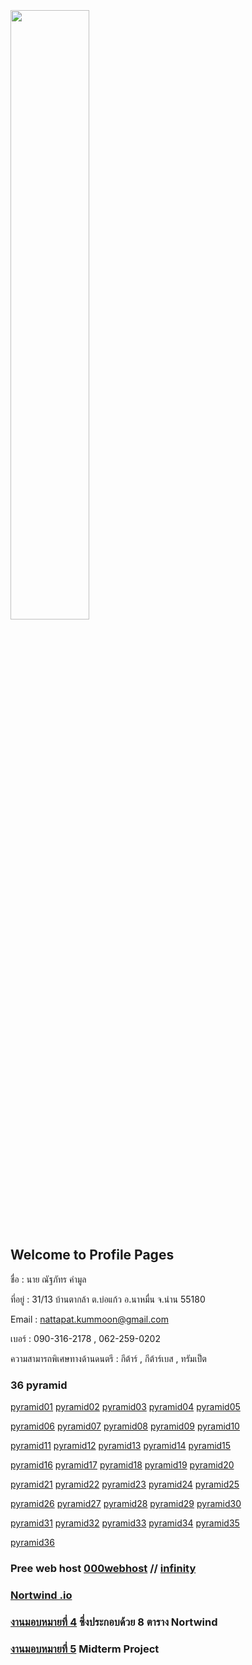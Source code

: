 

<html>
<meta name="viewport" content="width=device-width, initial-scale=1">
<link rel="stylesheet" href="https://www.w3schools.com/w3css/4/w3.css">
<body>
    <div class="w3-container">
        <br /> <br /> <br /> 
  <img src="n01.jpg" class="w3-round-xxlarge" w3-center style="width:50%">
</div>
</body>
</html>


## Welcome to Profile Pages

ชื่อ : นาย ณัฐภัทร คำมูล 

ที่อยู่ : 31/13 บ้านตากล้า ต.บ่อแก้ว อ.นาหมื่น จ.น่าน 55180

Email : nattapat.kummoon@gmail.com

เบอร์ : 090-316-2178 , 062-259-0202

ความสามารถพิเศษทางด้านดนตรี : กีต้าร์ , กีต้าร์เบส , ทรัมเป็ต

### 36 pyramid
<a href="https://github.com/nattapat006/CPSC331_621_HW6/blob/master/non_1.php" class="button">pyramid01</a>
<a href="https://github.com/nattapat006/CPSC331_621_HW6/blob/master/non_2.php" class="button">pyramid02</a>
<a href="https://github.com/nattapat006/CPSC331_621_HW6/blob/master/non_3.php" class="button">pyramid03</a>
<a href="https://github.com/nattapat006/CPSC331_621_HW6/blob/master/non_4.php" class="button">pyramid04</a>
<a href="https://github.com/nattapat006/CPSC331_621_HW6/blob/master/non_5.php" class="button">pyramid05</a>

<a href="https://github.com/nattapat006/CPSC331_621_HW6/blob/master/non_6.php" class="button">pyramid06</a>
<a href="https://github.com/nattapat006/CPSC331_621_HW6/blob/master/non_7.php" class="button">pyramid07</a>
<a href="https://github.com/nattapat006/CPSC331_621_HW6/blob/master/non_8.php" class="button">pyramid08</a>
<a href="https://github.com/nattapat006/CPSC331_621_HW6/blob/master/non_9.php" class="button">pyramid09</a>
<a href="https://github.com/nattapat006/CPSC331_621_HW6/blob/master/non_10.php" class="button">pyramid10</a>

<a href="https://github.com/nattapat006/CPSC331_621_HW6/blob/master/non_11.php" class="button">pyramid11</a>
<a href="https://github.com/nattapat006/CPSC331_621_HW6/blob/master/non_12.php" class="button">pyramid12</a>
<a href="https://github.com/nattapat006/CPSC331_621_HW6/blob/master/non_13.php" class="button">pyramid13</a>
<a href="https://github.com/nattapat006/CPSC331_621_HW6/blob/master/non_14.php" class="button">pyramid14</a>
<a href="https://github.com/nattapat006/CPSC331_621_HW6/blob/master/non_15.php" class="button">pyramid15</a>

<a href="https://github.com/nattapat006/CPSC331_621_HW6/blob/master/non_16.php" class="button">pyramid16</a>
<a href="https://github.com/nattapat006/CPSC331_621_HW6/blob/master/non_17.php" class="button">pyramid17</a>
<a href="https://github.com/nattapat006/CPSC331_621_HW6/blob/master/non_18.php" class="button">pyramid18</a>
<a href="https://github.com/nattapat006/CPSC331_621_HW6/blob/master/non_19.php" class="button">pyramid19</a>
<a href="https://github.com/nattapat006/CPSC331_621_HW6/blob/master/non_20.php" class="button">pyramid20</a>

<a href="https://github.com/nattapat006/CPSC331_621_HW6/blob/master/non_21.php" class="button">pyramid21</a>
<a href="https://github.com/nattapat006/CPSC331_621_HW6/blob/master/non_22.php" class="button">pyramid22</a>
<a href="https://github.com/nattapat006/CPSC331_621_HW6/blob/master/non_23.php" class="button">pyramid23</a>
<a href="https://github.com/nattapat006/CPSC331_621_HW6/blob/master/non_24.php" class="button">pyramid24</a>
<a href="https://github.com/nattapat006/CPSC331_621_HW6/blob/master/non_25.php" class="button">pyramid25</a>

<a href="https://github.com/nattapat006/CPSC331_621_HW6/blob/master/non_26.php" class="button">pyramid26</a>
<a href="https://github.com/nattapat006/CPSC331_621_HW6/blob/master/non_27.php" class="button">pyramid27</a>
<a href="https://github.com/nattapat006/CPSC331_621_HW6/blob/master/non_28.php" class="button">pyramid28</a>
<a href="https://github.com/nattapat006/CPSC331_621_HW6/blob/master/non_29.php" class="button">pyramid29</a>
<a href="https://github.com/nattapat006/CPSC331_621_HW6/blob/master/non_30.php" class="button">pyramid30</a>

<a href="https://github.com/nattapat006/CPSC331_621_HW6/blob/master/non_31.php" class="button">pyramid31</a>
<a href="https://github.com/nattapat006/CPSC331_621_HW6/blob/master/non_32.php" class="button">pyramid32</a>
<a href="https://github.com/nattapat006/CPSC331_621_HW6/blob/master/non_33.php" class="button">pyramid33</a>
<a href="https://github.com/nattapat006/CPSC331_621_HW6/blob/master/non_34.php" class="button">pyramid34</a>
<a href="https://github.com/nattapat006/CPSC331_621_HW6/blob/master/non_35.php" class="button">pyramid35</a>

<a href="https://github.com/nattapat006/CPSC331_621_HW6/blob/master/non_36.php" class="button">pyramid36</a>


### Pree web host [000webhost](https://ducatith.000webhostapp.com/) // [infinity](http://non005.epizy.com/index.php)


### [Nortwind .io](https://github.com/nattapat006/CPSC331_621_HW6/blob/master/db_northwind.sql) 


### [งานมอบหมายที่ 4](https://github.com/nattapat006/nortwind) ซึ่งประกอบด้วย 8 ตาราง Nortwind


### [งานมอบหมายที่ 5](https://github.com/nattapat006/Mid_CPSC331_621/blob/master/Mid_CPSC331_621.pdf?fbclid=IwAR3E5_jdJyIcgZDNK90NFNcoFfXyjNfxOL_eHZyxJT7TCESlHUlFcfNgqPo) Midterm Project 

